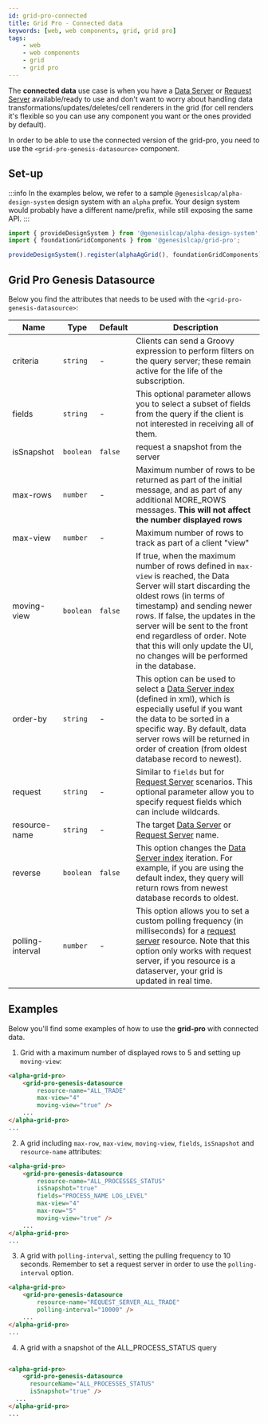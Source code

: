 ```yaml
---
id: grid-pro-connected
title: Grid Pro - Connected data
keywords: [web, web components, grid, grid pro]
tags:
    - web
    - web components
    - grid
    - grid pro
---
```


The **connected data** use case is when you have a [Data Server](../../../../../server/data-server/introduction/) or [Request Server](../../../../../server/request-server/introduction/) available/ready to use and don't want to worry about handling data transformations/updates/deletes/cell renderers in the grid (for cell renders it's flexible so you can use any component you want or the ones provided by default).

In order to be able to use the connected version of the grid-pro, you need to use the `<grid-pro-genesis-datasource>` component.

## Set-up

:::info
In the examples below, we refer to a sample `@genesislcap/alpha-design-system` design system with an `alpha` prefix. Your design system would probably have a different name/prefix, while still exposing the same API.
:::

```ts
import { provideDesignSystem } from '@genesislcap/alpha-design-system';
import { foundationGridComponents } from '@genesislcap/grid-pro';

provideDesignSystem().register(alphaAgGrid(), foundationGridComponents);
```

## Grid Pro Genesis Datasource

Below you find the attributes that needs to be used with the `<grid-pro-genesis-datasource>`: 

|Name|Type|Default|Description|
|----|----|-------|-----------|
|criteria|`string`| - |Clients can send a Groovy expression to perform filters on the query server; these remain active for the life of the subscription.|
|fields| `string` | - | This optional parameter allows you to select a subset of fields from the query if the client is not interested in receiving all of them. |
|isSnapshot| `boolean` | `false` | request a snapshot from the server |
|max-rows| `number` | - | Maximum number of rows to be returned as part of the initial message, and as part of any additional MORE_ROWS messages. **This will not affect the number displayed rows**|
|max-view| `number` | - | Maximum number of rows to track as part of a client "view" |
|moving-view| `boolean` | `false` | If true, when the maximum number of rows defined in `max-view` is reached, the Data Server will start discarding the oldest rows (in terms of timestamp) and sending newer rows. If false, the updates in the server will be sent to the front end regardless of order. Note that this will only update the UI, no changes will be performed in the database.|
|order-by| `string` | - | This option can be used to select a [Data Server index](../../../../../database/data-types/index-entities/) (defined in xml), which is especially useful if you want the data to be sorted in a specific way. By default, data server rows will be returned in order of creation (from oldest database record to newest).|
|request| `string` | - | Similar to `fields` but for [Request Server](../../../../../server/request-server/introduction/) scenarios. This optional parameter allow you to specify request fields which can include wildcards.|
|resource-name| `string` | - | The target [Data Server](../../../../../server/data-server/introduction/) or [Request Server](../../../../../server/request-server/introduction/) name. |
| reverse | `boolean` | `false` | This option changes the [Data Server index](../../../../../database/data-types/index-entities/) iteration. For example, if you are using the default index, they query will return rows from newest database records to oldest.|
| polling-interval | `number` | - | This option allows you to set a custom polling frequency (in milliseconds) for a [request server](../../../../../server/request-server/introduction/) resource. Note that this option only works with request server, if you resource is a dataserver, your grid is updated in real time. |

## Examples

Below you'll find some examples of how to use the **grid-pro** with connected data. 

1. Grid with a maximum number of displayed rows to 5 and setting up `moving-view`:

```html title="Example 1"
<alpha-grid-pro>
    <grid-pro-genesis-datasource 
        resource-name="ALL_TRADE"
        max-view="4"
        moving-view="true" />
    ...
</alpha-grid-pro>
...
```

2. A grid including `max-row`, `max-view`, `moving-view`, `fields`, `isSnapshot` and `resource-name` attributes:

```html title="Example 2"
<alpha-grid-pro>
    <grid-pro-genesis-datasource 
        resource-name="ALL_PROCESSES_STATUS" 
        isSnapshot="true" 
        fields="PROCESS_NAME LOG_LEVEL" 
        max-view="4"
        max-row="5"
        moving-view="true" />
    ...
</alpha-grid-pro>
...
```

3. A grid with `polling-interval`, setting the pulling frequency to 10 seconds. Remember to set a request server in order to use the `polling-interval` option.

```html title="Example 3"
<alpha-grid-pro>
    <grid-pro-genesis-datasource 
        resource-name="REQUEST_SERVER_ALL_TRADE"
        polling-interval="10000" />
    ...
</alpha-grid-pro>
...
```

4. A grid with a snapshot of the ALL_PROCESS_STATUS query

```html title="Example 4"

<alpha-grid-pro>
    <grid-pro-genesis-datasource 
      resourceName="ALL_PROCESSES_STATUS" 
      isSnapshot="true" />
  ...
</alpha-grid-pro>
...
